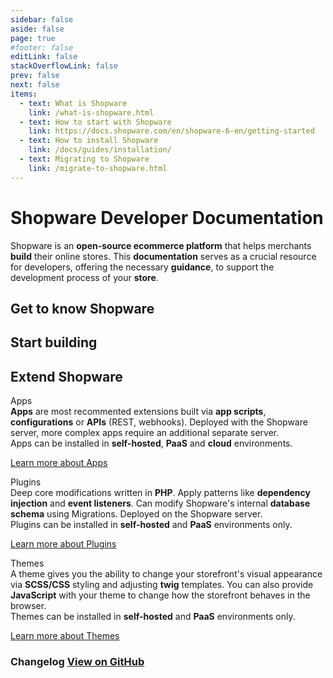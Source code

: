 ```yaml
---
sidebar: false
aside: false
page: true
#footer: false
editLink: false
stackOverflowLink: false
prev: false
next: false
items:
  - text: What is Shopware
    link: /what-is-shopware.html
  - text: How to start with Shopware
    link: https://docs.shopware.com/en/shopware-6-en/getting-started
  - text: How to install Shopware
    link: /docs/guides/installation/
  - text: Migrating to Shopware
    link: /migrate-to-shopware.html
---
```


<div class="unstyled w-full md:max-w-1376px 2xl:px-0 mx-auto">

<div class="my-12 md:my-24">
  <h1 class="text-center accent text-3xl md:text-5xl font-black mb-8 grid font-poppins">Shopware Developer Documentation</h1>
  <p class="mx-auto text-center max-w-800px mx-auto text-lg leading-8">
      Shopware is an <b>open-source ecommerce platform</b> that helps merchants <b>build</b> their online stores. This <b>documentation</b> serves as a crucial resource for developers, offering the necessary <b>guidance</b>, to support the development process of your <b>store</b>. 
  </p>
</div>

<div class="c-outflow py-20">
<h2 class="text-4xl tracking-wide mb-10 accent isolated">Get to know Shopware</h2>

<div class="grid grid-cols-1 md:grid-cols-2 lg:grid-cols-4 gap-10">

  <SwagCard page="/what-is-shopware.html">
    <template #title>What is Shopware?</template>
    <template #description>Learn about Shopware, its features, benefits.</template>
  </SwagCard>

  <SwagCard page="https://docs.shopware.com/en/shopware-6-en/getting-started">
    <template #title>How to start with Shopware?</template>
    <template #description>Get to know which ways you can get involved with Shopware as a developer.</template>
  </SwagCard>

  <SwagCard page="/docs/guides/installation/">
    <template #title>How to install Shopware?</template>
    <template #description>Set up Shopware on your local machine or use a developer sandbox from the cloud.</template>
  </SwagCard>

  <SwagCard page="/migrate-to-shopware.html">
    <template #title>How to migrate to Shopware?</template>
    <template #description>Learn easy ways to migrate to Shopware irrespective of your old instance.</template>
  </SwagCard>

</div>
</div>

<div class="my-10 py-10">
<h2 class="text-4xl tracking-wide mb-10 accent isolated">Start building</h2>

<div class="grid grid-cols-1 md:grid-cols-2 gap-10">

  <SwagCard page="/apps/">
    <template #title>Apps</template>
    <template #description>Boost or expand your store's capabilities with the simplicity of apps, a must-have for developers seeking to elevate their digital marketplace.</template>
  </SwagCard>

  <SwagCard page="/themes/">
    <template #title>Themes</template>
    <template #description>Style your store with unparalleled flexibility using custom-built or third-party themes, giving you a competitive advantage in this world of ecommerce.</template>
  </SwagCard>

  <SwagCard page="/frontends/">
    <template #title>Frontends</template>
    <template #description>Build unique and captivating custom storefronts using Store APIs and SDKs, or start with reference implementations using technologies like Vue.js or React.</template>
  </SwagCard>

  <SwagCard page="/integrations/">
    <template #title>Integrations</template>
    <template #description>Integrate with third-party systems through Shopware's powerful APIs that enable swift transfer of products, orders, and other data. </template>
  </SwagCard>

</div>
</div>

<h2 class="text-4xl tracking-wide mb-10 accent isolated">Extend Shopware</h2>
<div class="grid my-10 p-10 my-10 c-exposed">
    <div class="grid gap-10 md:grid-cols-3 divide-x divide-gray-300">
        <div>
        <div class="font-bold p-2 mb-4 rounded-md bg-gradient-to-r from-sw-blue to-sw-blue text-white text-center">Apps</div>
        <div class="m-2 text-sm leading-6">
        <b>Apps</b> are most recommented extensions built via <b>app scripts</b>, <b>configurations</b> or <b>APIs</b> (REST, webhooks). Deployed with the Shopware server, more complex apps require an additional separate server. </div>
        <div class="m-2 text-sm mt-4 leading-6"> Apps can be installed in <b>self-hosted</b>, <b>PaaS</b> and <b>cloud</b> environments. </div>
        <p><a href="/apps/capabilities" class="btn m-2 mt-4 inline-block">Learn more about Apps</a></p>
        </div>
        <div>
        <div class="font-bold p-2 mb-4 rounded-md bg-gradient-to-r from-sw-purple to-sw-purple text-white text-center">Plugins</div>
        <div class="m-2 text-sm leading-6"> Deep core modifications written in <b>PHP</b>. Apply patterns like <b>dependency injection</b> and <b>event listeners</b>. Can modify Shopware's internal <b>database schema</b> using Migrations. Deployed on the Shopware server. </div>
        <div class="m-2 text-sm mt-4 leading-6"> Plugins can be installed in <b>self-hosted</b> and <b>PaaS</b> environments only. </div>
        <p><a href="/plugins/plugin-base-guide" class="btn --subtle m-2 mt-4 inline-block">Learn more about Plugins</a></p>
        </div>
        <div>
        <div class="font-bold p-2 mb-4 rounded-md bg-gradient-to-r from-sw-green to-sw-green text-white text-center">Themes</div>
        <div class="m-2 text-sm leading-6"> A theme gives you the ability to change your storefront's visual appearance via <b>SCSS/CSS</b> styling and adjusting <b>twig</b> templates. You can also provide <b>JavaScript</b> with your theme to change how the storefront behaves in the browser.</div>
        <div class="m-2 text-sm mt-4 leading-6"> Themes can be installed in <b>self-hosted</b> and <b>PaaS</b> environments only. </div>
        <p><a href="/docs/guides/plugins/themes/theme-base-guide.html" class="btn --secondary m-2 mt-4 inline-block">Learn more about Themes</a></p>
        </div>
    </div>
</div>

<!--<div class="grid grid-cols-1 md:grid-cols-2 lg:grid-cols-3 gap-10 mb-10">
  <SwagCard page="/docs/">
    <template #title>Developer docs</template>
    <template #description> Visit our old documentation here for references</template>
  </SwagCard>
  <SwagCard page="https://docs.shopware.com/">
    <template #title>Shopware for users</template>
    <template #description> Successfully launch your online business – Learn how to use Shopware 6 in the documentation.</template>
  </SwagCard>
  <SwagCard page="https://brand.shopware.com/">
    <template #title>shopware.design</template>
    <template #description> Everything you need to know about our corporate identity and how we express our values.</template>
  </SwagCard>
</div>-->

<script setup>
import SwagChangelog from "./components/SwagChangelog.vue";
import SwagNewsletter from "./components/SwagNewsletter.vue";
</script>

<div class="py-10 my-10 grid lg:grid-cols-2 xl:grid-cols-3 gap-10 items-start">
    <div class="c-border-gradient rounded-md">
        <div class="grid gap-4 rounded-md p-5 --apply-bg">
            <h3 class="flex justify-between items-center">Changelog <a href="#" class="text-xs">View on GitHub</a></h3>
            <SwagChangelog />
        </div>
    </div>
    <div class="lg:col-span-2 grid gap-5">
      <PageRef page="/docs/" title="Developer docs" sub="Know the technology behind Shopware, its features and how it can be extended." />
      <PageRef page="https://docs.shopware.com/" title="User docs" sub="Know how to setup and configure your shop." />
      <PageRef page="https://brand.shopware.com/" title="Design docs" sub="Know the design principles of Shopware and get access to icons, components, tokens." />
    </div>
</div>

<SwagNewsletter />

<!--<div class="grid grid-cols-1 md:grid-cols-2 gap-10 mb-10">
    <div>
        <h2 class="text-4xl tracking-wide mb-10 accent isolated">Looking for help</h2>
        <div class="flex">
            <a href="#">
                <VTIconSlack />
            </a>
            <a href="#">
                <VTIconTwitter />
            </a>
            <a href="#">
                <VTIconGitHub />
            </a>
            <a href="#">
                <VTIconStackoverflow />
            </a>
        </div>
    </div>
    <div>
        <h2 class="text-4xl tracking-wide mb-10 accent isolated">Leave feedback</h2>
        <ul>
            <li><a href="#">Contribute to the documentation</a></li>
            <li><a href="#">Make a pull request</a></li>
            <li><a href="#">Share feedback on Slack</a></li>
        </ul>
    </div>
</div>-->

</div>
